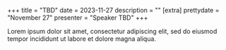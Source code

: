 +++
title = "TBD"
date = 2023-11-27
description = ""
[extra]
prettydate = "November 27"
presenter = "Speaker TBD"
+++

Lorem ipsum dolor sit amet, consectetur adipiscing elit, sed do eiusmod tempor incididunt ut labore et dolore magna aliqua.
